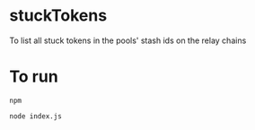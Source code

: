 # stuckTokens
To list all stuck tokens in the pools' stash ids on the relay chains

# To run
`npm`

`node index.js`
